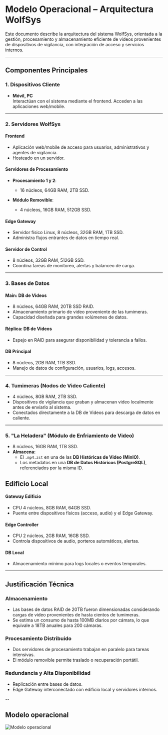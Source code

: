 # Modelo Operacional – Arquitectura WolfSys

Este documento describe la arquitectura del sistema WolfSys, orientada a la gestión, procesamiento y almacenamiento eficiente de videos provenientes de dispositivos de vigilancia, con integración de acceso y servicios internos.

---

## Componentes Principales

### 1. Dispositivos Cliente
- **Móvil, PC**  
  Interactúan con el sistema mediante el frontend. Acceden a las aplicaciones web/mobile.

---

### 2. Servidores WolfSys

#### Frontend
- Aplicación web/mobile de acceso para usuarios, administrativos y agentes de vigilancia.
- Hosteado en un servidor.

#### Servidores de Procesamiento
- **Procesamiento 1 y 2**: 
  - 16 núcleos, 64GB RAM, 2TB SSD.

- **Módulo Removible**:
  - 4 núcleos, 16GB RAM, 512GB SSD.

#### Edge Gateway
- Servidor físico Linux, 8 núcleos, 32GB RAM, 1TB SSD.
- Administra flujos entrantes de datos en tiempo real.

#### Servidor de Control
- 8 núcleos, 32GB RAM, 512GB SSD.
- Coordina tareas de monitoreo, alertas y balanceo de carga.

---

### 3. Bases de Datos

#### Main: DB de Videos
- 8 núcleos, 64GB RAM, 20TB SSD RAID.
- Almacenamiento primario de video proveniente de las tumimeras.
- Capacidad diseñada para grandes volúmenes de datos.

#### Réplica: DB de Videos
- Espejo en RAID para asegurar disponibilidad y tolerancia a fallos.

#### DB Principal
- 8 núcleos, 2GB RAM, 1TB SSD.
- Manejo de datos de configuración, usuarios, logs, accesos.


---

### 4. Tumimeras (Nodos de Video Caliente)
- 4 núcleos, 8GB RAM, 2TB SSD.
- Dispositivos de vigilancia que graban y almacenan video localmente antes de enviarlo al sistema.
- Conectados directamente a la DB de Videos para descarga de datos en caliente.

---

### 5. "La Heladera" (Módulo de Enfriamiento de Video)
- 8 núcleos, 16GB RAM, 1TB SSD.
-  **Almacena:**
   - El `.mp4.zst` en una de las **DB Históricas de Video (MinIO)**.
   - Los metadatos en una **DB de Datos Históricos (PostgreSQL)**, referenciados por la misma ID.


## Edificio Local

#### Gateway Edificio
- CPU 4 núcleos, 8GB RAM, 64GB SSD.
- Puente entre dispositivos físicos (acceso, audio) y el Edge Gateway.

#### Edge Controller
- CPU 2 núcleos, 2GB RAM, 16GB SSD.
- Controla dispositivos de audio, porteros automáticos, alertas.

#### DB Local
- Almacenamiento mínimo para logs locales o eventos temporales.

---

## Justificación Técnica

### Almacenamiento
- Las bases de datos RAID de 20TB fueron dimensionadas considerando cargas de video provenientes de hasta cientos de tumimeras.
- Se estima un consumo de hasta 100MB diarios por cámara, lo que equivale a 18TB anuales para 200 cámaras.

### Procesamiento Distribuido
- Dos servidores de procesamiento trabajan en paralelo para tareas intensivas.
- El módulo removible permite traslado o recuperación portátil.

### Redundancia y Alta Disponibilidad
- Replicación entre bases de datos.
- Edge Gateway interconectado con edificio local y servidores internos.

--

## Modelo operacional

![Modelo operacional](Diagramas/Exportados/Modelo-operacional.png)

